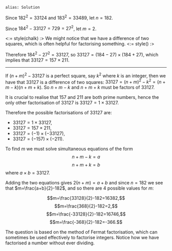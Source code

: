 ````
alias: Solution
````
Since $182^2=33124$ and $183^2=33489$, let $n=182$.

Since $184^2-33127=729=27^2$, let $m=2$.

<:= style(chalk) :>
We might notice that we have a difference of two squares, which is often helpful for factorising something.
<:= style() :>

Therefore $184^2-27^2=33127$, so $33127=(184-27)\times(184+27)$, which implies that $33127=157\times211$.

* * *

If $(n+m)^2 - 33127$ is a perfect square, say $k^2$ where $k$ is an integer, then we have that $33127$ is a difference of two squares: $33127 = (n+m)^2 - k^2 = (n+m-k)(n+m+k)$.  So $n+m-k$ and $n+m+k$ must be factors of $33127$.

It is crucial to realise that $157$ and $211$ are both prime numbers, hence the only other factorisation of $33127$ is $33127=1\times33127$.

Therefore the possible factorisations of $33127$ are:

* $33127=1 \times 33127$,
* $33127=157 \times 211$,
* $33127=(-1) \times (-33127)$,
* $33127=(-157) \times (-211)$.

To find $m$ we must solve simultaneous equations of the form
$$n+m-k=a$$
$$n+m+k=b$$
where $a \times b=33127$.

Adding the two equations gives $2(n+m)=a+b$ and since $n=182$ we see that $m=\frac{a+b}{2}-182$, and so there are $4$ possible values for $m$:

$$m=\frac{33128}{2}-182=16382,$$
$$m=\frac{368}{2}-182=2,$$
$$m=\frac{-33128}{2}-182=16746,$$
$$m=\frac{-368}{2}-182=-366.$$

The question is based on the method of Fermat factorisation, which can sometimes be used effectively to factorise integers. Notice how we have factorised a number without ever dividing.

